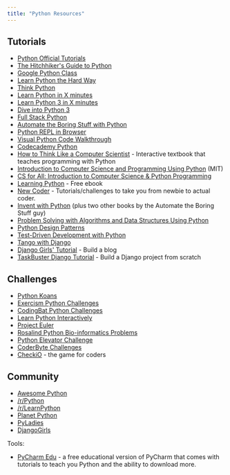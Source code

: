 ```yaml
---
title: "Python Resources"
---
```


## Tutorials

*   [Python Official Tutorials](https://docs.python.org/3/tutorial/)
*   [The Hitchhiker's Guide to Python](https://python-guide.readthedocs.org/en/latest/)
*   [Google Python Class](https://developers.google.com/edu/python/)
*   [Learn Python the Hard Way](http://learnpythonthehardway.org/book/)
*   [Think Python](http://www.greenteapress.com/thinkpython/html/index.html)
*   [Learn Python in X minutes](https://learnxinyminutes.com/docs/python/)
*   [Learn Python 3 in X minutes](https://learnxinyminutes.com/docs/python3/)
*   [Dive into Python 3](http://www.diveintopython3.net/)
*   [Full Stack Python](http://www.fullstackpython.com/)
*   [Automate the Boring Stuff with Python](https://automatetheboringstuff.com/)
*   [Python REPL in Browser](https://repl.it/languages/python3)
*   [Visual Python Code Walkthrough](http://pythontutor.com/)
*   [Codecademy Python](https://www.codecademy.com/learn/python)
*   [How to Think Like a Computer Scientist](http://interactivepython.org/runestone/static/thinkcspy/index.html) - Interactive textbook that teaches programming with Python
*   [Introduction to Computer Science and Programming Using Python](https://www.edx.org/course/introduction-computer-science-mitx-6-00-1x-8) (MIT)
*   [CS for All: Introduction to Computer Science & Python Programming](https://www.edx.org/course/cs-all-introduction-computer-science-harveymuddx-cs005x-0)
*   [Learning Python](https://www.packtpub.com/packt/free-ebook/learning-python) - Free ebook
*   [New Coder](http://newcoder.io/) - Tutorials/challenges to take you from newbie to actual coder.
*   [Invent with Python](https://inventwithpython.com/) (plus two other books by the Automate the Boring Stuff guy)
*   [Problem Solving with Algorithms and Data Structures Using Python](http://interactivepython.org/runestone/static/pythonds/index.html)
*   [Python Design Patterns](https://github.com/faif/python-patterns)
*   [Test-Driven Development with Python](http://chimera.labs.oreilly.com/books/1234000000754/index.html)
*   [Tango with Django](http://www.tangowithdjango.com/)
*   [Django Girls' Tutorial](http://tutorial.djangogirls.org/en/) - Build a blog
*   [TaskBuster Django Tutorial](http://www.marinamele.com/taskbuster-django-tutorial) - Build a Django project from scratch

## Challenges

*   [Python Koans](https://github.com/gregmalcolm/python_koans)
*   [Exercism Python Challenges](http://exercism.io/languages/python)
*   [CodingBat Python Challenges](http://codingbat.com/python)
*   [Learn Python Interactively](http://www.learnpython.org/)
*   [Project Euler](http://projecteuler.net/)
*   [Rosalind Python Bio-informatics Problems](http://rosalind.info/problems/locations/)
*   [Python Elevator Challenge](https://github.com/mshang/python-elevator-challenge)
*   [CoderByte Challenges](https://coderbyte.com/)
*   [CheckiO](https://checkio.org) - the game for coders

## Community

*   [Awesome Python](https://github.com/vinta/awesome-python)
*   [/r/Python](https://www.reddit.com/r/python)
*   [/r/LearnPython](https://www.reddit.com/r/learnpython)
*   [Planet Python](http://planetpython.org/)
*   [PyLadies](http://www.pyladies.com/)
*   [DjangoGirls](https://djangogirls.org/)

Tools:

*   [PyCharm Edu](https://www.jetbrains.com/pycharm-edu/) - a free educational version of PyCharm that comes with tutorials to teach you Python and the ability to download more.
